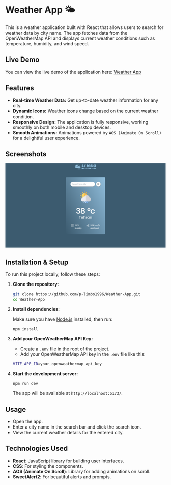 # Weather App 🌤️

This is a weather application built with React that allows users to search for weather data by city name. The app fetches data from the OpenWeatherMap API and displays current weather conditions such as temperature, humidity, and wind speed.

## Live Demo

You can view the live demo of the application here: [Weather App](https://p-limbo1996.github.io/Weather-App/)

## Features

- **Real-time Weather Data:** Get up-to-date weather information for any city.
- **Dynamic Icons:** Weather icons change based on the current weather condition.
- **Responsive Design:** The application is fully responsive, working smoothly on both mobile and desktop devices.
- **Smooth Animations:** Animations powered by `AOS (Animate On Scroll)` for a delightful user experience.

## Screenshots

![Weather App Screenshot](src/assets/p-limbo1996.github.io_Weather-App_.png)

## Installation & Setup

To run this project locally, follow these steps:

1. **Clone the repository:**

    ```bash
    git clone https://github.com/p-limbo1996/Weather-App.git
    cd Weather-App
    ```

2. **Install dependencies:**

    Make sure you have [Node.js](https://nodejs.org/) installed, then run:

    ```bash
    npm install
    ```

3. **Add your OpenWeatherMap API Key:**

    - Create a `.env` file in the root of the project.
    - Add your OpenWeatherMap API key in the `.env` file like this:

    ```bash
    VITE_APP_ID=your_openweathermap_api_key
    ```

4. **Start the development server:**

    ```bash
    npm run dev
    ```

    The app will be available at `http://localhost:5173/`.

## Usage

- Open the app.
- Enter a city name in the search bar and click the search icon.
- View the current weather details for the entered city.

## Technologies Used

- **React**: JavaScript library for building user interfaces.
- **CSS**: For styling the components.
- **AOS (Animate On Scroll)**: Library for adding animations on scroll.
- **SweetAlert2**: For beautiful alerts and prompts.
